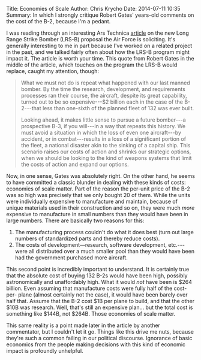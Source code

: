 Title: Economies of Scale
Author: Chris Krycho
Date: 2014-07-11 10:35
Summary: In which I strongly critique Robert Gates' years-old comments on the cost of the B-2, because I'm a pedant.

I was reading through an interesting Ars Technica [article]() on the new Long
Range Strike Bomber (LRS-B) proposal the Air Force is soliciting. It's generally
interesting to me in part because I've worked on a related project in the past,
and we talked fairly often about how the LRS-B program might impact it. The
article is worth your time. This quote from Robert Gates in the middle of the
article, which touches on the program the LRS-B would replace, caught my
attention, though:

> What we must not do is repeat what happened with our last manned bomber. By
> the time the research, development, and requirements processes ran their
> course, the aircraft, despite its great capability, turned out to be so
> expensive---$2 billion each in the case of the B-2---that less than one-sixth
> of the planned fleet of 132 was ever built.
> 
> Looking ahead, it makes little sense to pursue a future bomber---a prospective
> B-3, if you will---in a way that repeats this history. We must avoid a
> situation in which the loss of even one aircraft---by accident, or in
> combat---results in a loss of a significant portion of the fleet, a national
> disaster akin to the sinking of a capital ship. This scenario raises our costs
> of action and shrinks our strategic options, when we should be looking to the
> kind of weapons systems that limit the costs of action and expand our options.

Now, in one sense, Gates was absolutely right. On the other hand, he seems to
have committed a classic blunder in dealing with these kinds of costs: economies
of scale matter. Part of the reason the per-unit price of the B-2 was so high
was precisely that we only bought 20 of them. While the units were individually
expensive to manufacture and maintain, because of unique materials used in their
construction and so on, they were much *more* expensive to manufacture in small
numbers than they would have been in large numbers. There are basically two
reasons for this:

 1. The manufacturing process couldn't do what it does best (turn out large
    numbers of standardized parts and thereby reduce costs).
 2. The costs of development—research, software development, etc.---were all
    distributed over a much smaller pool than they would have been had the
    government purchased more aircraft.

This second point is incredibly important to understand. It is certainly true
that the absolute cost of buying 132 B-2s would have been high, possibly
astronomically and unaffordably high. What it would *not* have been is $264
billion. Even assuming that manufacture costs were fully half of the cost-per-
plane (almost certainly not the case), it would have been barely over half that.
Assume that the B-2 cost $1B per plane to build, and that the other $10B was
research. Well, that's still an expensive plan... but the total cost is
something like $144B, not $264B. Those economies of scale matter.

This same reality is a point made later in the article by another commentator,
but I couldn't let it go. Things like this drive me nuts, because they're such a
common failing in our political discourse. Ignorance of basic economics from the
people making decisions with this kind of economic impact is profoundly unhelpful.

